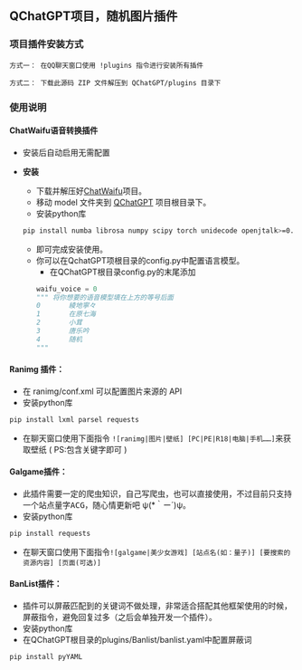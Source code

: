 ## QChatGPT项目，随机图片插件

[QChatGPT]:https://github.com/RockChinQ/QChatGPT

[ChatWaifu]:链接：https://pan.baidu.com/s/1UuBV2x0TQ7s90he6dQ-EjA?pwd=domi

### 项目插件安装方式

    方式一： 在QQ聊天窗口使用 !plugins 指令进行安装所有插件

    方式二： 下载此源码 ZIP 文件解压到 QChatGPT/plugins 目录下

### 使用说明

#### ChatWaifu语音转换插件

* 安装后自动启用无需配置

* __安装__
    + 下载并解压好[ChatWaifu]项目。
    + 移动 model 文件夹到 [QChatGPT] 项目根目录下。
    + 安装python库
  ```bash
  pip install numba librosa numpy scipy torch unidecode openjtalk>=0.3.0.dev2 jamo pypinyin jieba protobuf cn2an inflect eng_to_ipa ko_pron indic_transliteration num_thai opencc pyChatGPT vosk sounddevice miraicle
  ```
    + 即可完成安装使用。
    + 你可以在QchatGPT项根目录的config.py中配置语言模型。
      + 在QChatGPT根目录config.py的末尾添加
      ```python
      waifu_voice = 0
      """ 将你想要的语音模型填在上方的等号后面
      0       綾地寧々
      1       在原七海
      2       小茸
      3       唐乐吟
      4       随机
      """
      ```

#### Ranimg 插件：

* 在 ranimg/conf.xml 可以配置图片来源的 API
* 安装python库

```bash
pip install lxml parsel requests
```

* 在聊天窗口使用下面指令
  ```![ranimg|图片|壁纸] [PC|PE|R18|电脑|手机……]```来获取壁纸 ( PS:包含关键字即可 )

#### Galgame插件：

* 此插件需要一定的爬虫知识，自己写爬虫，也可以直接使用，不过目前只支持一个站点<kbd>量字ACG</kbd>，随心情更新吧 ψ(*｀ー´)ψ。
* 安装python库

```bash
pip install requests
```

* 在聊天窗口使用下面指令`![galgame|美少女游戏] [站点名(如：量子)] [要搜索的资源内容] [页面(可选)]`

#### BanList插件：

* 插件可以屏蔽匹配到的关键词不做处理，非常适合搭配其他框架使用的时候，屏蔽指令，避免回复过多（之后会单独开发一个插件）。
* 安装python库
* 在QChatGPT根目录的plugins/Banlist/banlist.yaml中配置屏蔽词

```bash
pip install pyYAML
```